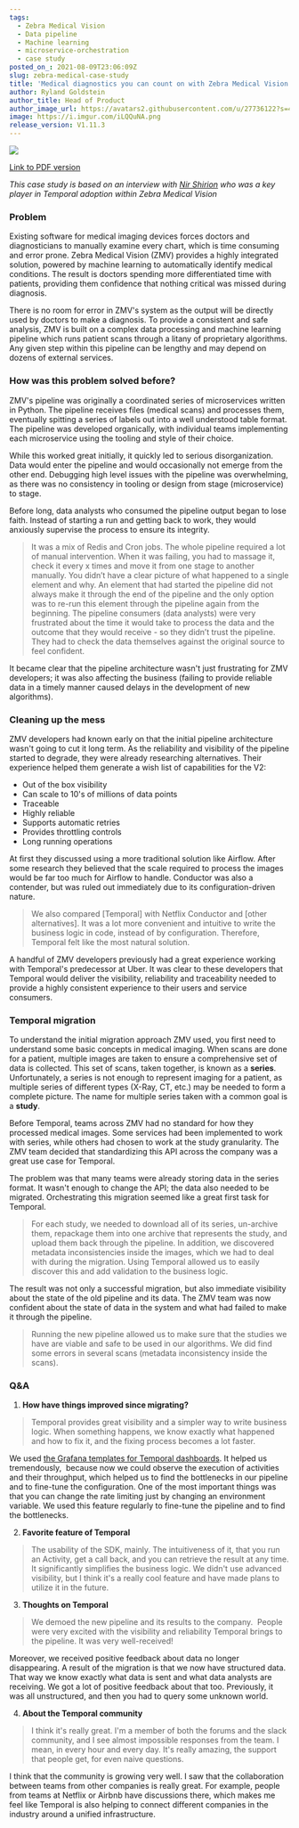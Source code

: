 ```yaml
---
tags:
  - Zebra Medical Vision
  - Data pipeline
  - Machine learning
  - microservice-orchestration
  - case study
posted_on_: 2021-08-09T23:06:09Z
slug: zebra-medical-case-study
title: 'Medical diagnostics you can count on with Zebra Medical Vision and Temporal'
author: Ryland Goldstein
author_title: Head of Product
author_image_url: https://avatars2.githubusercontent.com/u/27736122?s=460&u=7b6a3e58ec7ed7157f23f51e91a2f4cd2028d606&v=4
image: https://i.imgur.com/iLQQuNA.png
release_version: V1.11.3
---
```


<img class="case-study-header" src='https://i.imgur.com/iLQQuNA.png' />

[Link to PDF version](http://temporal.io/case-studies/zebra-medical-case-study.pdf)

<!--truncate-->

*This case study is based on an interview with [Nir Shirion](https://www.linkedin.com/in/nirshirion) who was a key player in Temporal adoption within Zebra Medical Vision*

### **Problem**

Existing software for medical imaging devices forces doctors and diagnosticians to manually examine every chart, which is time consuming and error prone. Zebra Medical Vision (ZMV) provides a highly integrated solution, powered by machine learning to automatically identify medical conditions. The result is doctors spending more differentiated time with patients, providing them confidence that nothing critical was missed during diagnosis.

There is no room for error in ZMV's system as the output will be directly used by doctors to make a diagnosis. To provide a consistent and safe analysis, ZMV is built on a complex data processing and machine learning pipeline which runs patient scans through a litany of proprietary algorithms. Any given step within this pipeline can be lengthy and may depend on dozens of external services.

### **How was this problem solved before?**

ZMV's pipeline was originally a coordinated series of microservices written in Python. The pipeline receives files (medical scans) and processes them, eventually spitting a series of labels out into a well understood table format. The pipeline was developed organically, with individual teams implementing each microservice using the tooling and style of their choice.

While this worked great initially, it quickly led to serious disorganization. Data would enter the pipeline and would occasionally not emerge from the other end. Debugging high level issues with the pipeline was overwhelming, as there was no consistency in tooling or design from stage (microservice) to stage.

Before long, data analysts who consumed the pipeline output began to lose faith. Instead of starting a run and getting back to work, they would anxiously supervise the process to ensure its integrity.

> It was a mix of Redis and Cron jobs. The whole pipeline required a lot of manual intervention. When it was failing, you had to massage it, check it every x times and move it from one stage to another manually. You didn’t have a clear picture of what happened to a single element and why. An element that had started the pipeline did not always make it through the end of the pipeline and the only option was to re-run this element through the pipeline again from the beginning. The pipeline consumers (data analysts) were very frustrated about the time it would take to process the data and the outcome that they would receive - so they didn’t trust the pipeline. They had to check the data themselves against the original source to feel confident.

It became clear that the pipeline architecture wasn't just frustrating for ZMV developers; it was also affecting the business (failing to provide reliable data in a timely manner caused delays in the development of new algorithms).

### **Cleaning up the mess**

ZMV developers had known early on that the initial pipeline architecture wasn't going to cut it long term. As the reliability and visibility of the pipeline started to degrade, they were already researching alternatives. Their experience helped them generate a wish list of capabilities for the V2:

- Out of the box visibility
- Can scale to 10's of millions of data points
- Traceable
- Highly reliable
- Supports automatic retries
- Provides throttling controls
- Long running operations

At first they discussed using a more traditional solution like Airflow. After some research they believed that the scale required to process the images would be far too much for Airflow to handle. Conductor was also a contender, but was ruled out immediately due to its configuration-driven nature.

> We also compared [Temporal] with Netflix Conductor and [other alternatives]. It was a lot more convenient and intuitive to write the business logic in code, instead of by configuration. Therefore, Temporal felt like the most natural solution.

A handful of ZMV developers previously had a great experience working with Temporal's predecessor at Uber. It was clear to these developers that Temporal would deliver the visibility, reliability and traceability needed to provide a highly consistent experience to their users and service consumers.

### **Temporal migration**

To understand the initial migration approach ZMV used, you first need to understand some basic concepts in medical imaging. When scans are done for a patient, multiple images are taken to ensure a comprehensive set of data is collected. This set of scans, taken together, is known as a **series**. Unfortunately, a series is not enough to represent imaging for a patient, as multiple series of different types (X-Ray, CT, etc.) may be needed to form a complete picture. The name for multiple series taken with a common goal is a **study**.

Before Temporal, teams across ZMV had no standard for how they processed medical images. Some services had been implemented to work with series, while others had chosen to work at the study granularity. The ZMV team decided that standardizing this API across the company was a great use case for Temporal.

The problem was that many teams were already storing data in the series format. It wasn't enough to change the API; the data also needed to be migrated. Orchestrating this migration seemed like a great first task for Temporal.

> For each study, we needed to download all of its series, un-archive them, repackage them into one archive that represents the study, and upload them back through the pipeline. In addition, we discovered metadata inconsistencies inside the images, which we had to deal with during the migration. Using Temporal allowed us to easily discover this and add validation to the business logic.

The result was not only a successful migration, but also immediate visibility about the state of the old pipeline and its data. The ZMV team was now confident about the state of data in the system and what had failed to make it through the pipeline.

> Running the new pipeline allowed us to make sure that the studies we have are viable and safe to be used in our algorithms. We did find some errors in several scans (metadata inconsistency inside the scans).

### **Q&A**

1. **How have things improved since migrating?**

> Temporal provides great visibility and a simpler way to write business logic. When something happens, we know exactly what happened and how to fix it, and the fixing process becomes a lot faster.

We used [the Grafana templates for Temporal dashboards](https://github.com/temporalio/dashboards). It helped us tremendously,  because now we could observe the execution of activities and their throughput, which helped us to find the bottlenecks in our pipeline and to fine-tune the configuration. One of the most important things was that you can change the rate limiting just by changing an environment variable. We used this feature regularly to fine-tune the pipeline and to find the bottlenecks.

2. **Favorite feature of Temporal**

> The usability of the SDK, mainly. The intuitiveness of it, that you run an Activity, get a call back, and you can retrieve the result at any time. It significantly simplifies the business logic. We didn't use advanced visibility, but I think it's a really cool feature and have made plans to utilize it in the future.

3. **Thoughts on Temporal**

> We demoed the new pipeline and its results to the company.  People were very excited with the visibility and reliability Temporal brings to the pipeline. It was very well-received!

Moreover, we received positive feedback about data no longer disappearing. A result of the migration is that we now have structured data. That way we know exactly what data is sent and what data analysts are receiving. We got a lot of positive feedback about that too. Previously, it was all unstructured, and then you had to query some unknown world.

4. **About the Temporal community**

> I think it's really great. I'm a member of both the forums and the slack community, and I see almost impossible responses from the team. I mean, in every hour and every day. It's really amazing, the support that people get, for even naive questions.

I think that the community is growing very well. I saw that the collaboration between teams from other companies is really great. For example, people from teams at Netflix or Airbnb have discussions there, which makes me feel like Temporal is also helping to connect different companies in the industry around a unified infrastructure.
